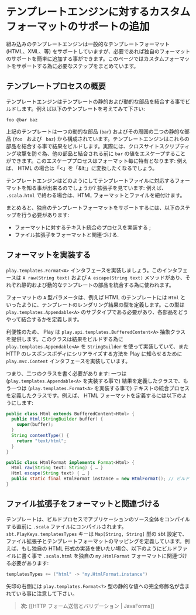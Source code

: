 <!-- translated -->
<!--
# Adding support for a custom format to the template engine
-->
# テンプレートエンジンに対するカスタムフォーマットのサポートの追加

<!--
The built-in template engine supports common template formats (HTML, XML, etc.) but you can easily add support for your own formats, if needed. This page summarizes the steps to follow to support a custom format.
-->
組み込みのテンプレートエンジンは一般的なテンプレートフォーマット (HTML、XML、等) をサポートしていますが、必要であれば独自のフォーマットのサポートを簡単に追加する事ができます。このページではカスタムフォーマットをサポートする為に必要なステップをまとめています。

<!--
## Overview of the the templating process
-->
## テンプレートプロセスの概要

<!--
The template engine builds its result by appending static and dynamic content parts of a template. Consider for instance the following template:
-->
テンプレートエンジンはテンプレートの静的および動的な部品を結合する事でビルドします。例えば以下のテンプレートを考えてみて下さい:

```
foo @bar baz
```

<!--
It consists in two static parts (`foo ` and ` baz`) around one dynamic part (`bar`). The template engine concatenates these parts together to build its result. Actually, in order to prevent cross-site scripting attacks, the value of `bar` can be escaped before being concatenated to the rest of the result. This escaping process is specific to each format: e.g. in the case of HTML you want to transform “<” into “&amp;lt;”.
-->
上記のテンプレートは一つの動的な部品 (`bar`) およびその周囲の二つの静的な部品 (`foo ` および ` baz`) から構成されています。テンプレートエンジンはこれらの部品を結合する事で結果をビルドします。実際には、クロスサイトスクリプティング攻撃を防ぐ為、他の部品と結合される前に `bar` の値をエスケープすることができます。このエスケーププロセスはフォーマット毎に特有となります: 例えば、 HTML の場合は「<」を「&amp;lt;」に変換したくなるでしょう。

<!--
How does the template engine know which format correspond to a template file? It looks at its extension: e.g. if it ends with `.scala.html` it associates the HTML format to the file.
-->
テンプレートエンジンはどのようにしてテンプレートファイルに対応するフォーマットを知る事が出来るのでしょうか? 拡張子を見ています: 例えば、 `.scala.html` で終わる場合は、HTML フォーマットとファイルを紐付けます。

<!--
In summary, to support your own template format you need to perform the following steps:
-->
まとめると、独自のテンプレートフォーマットをサポートするには、以下のステップを行う必要があります:

<!--
* Implement the text integration process for the format ;
* Associate a file extension to the format.
-->
* フォーマットに対するテキスト統合のプロセスを実装する ;
* ファイル拡張子をフォーマットと関連づける.

<!--
## Implement a format
-->
## フォーマットを実装する

<!--
Implement the `play.templates.Format<A>` interface that has the methods `A raw(String text)` and `A escape(String text)` that will be used to integrate static and dynamic template parts, respectively.
-->
`play.templates.Format<A>` インタフェースを実装しましょう。このインタフェースは `A raw(String text)` および `A escape(String text)` メソッドがあり、それぞれ静的および動的なテンプレートの部品を統合する為に使われます。

<!--
The type parameter `A` of the format defines the result type of the template rendering, e.g. `Html` for a HTML template. This type must be a subtype of the `play.templates.Appendable<A>` trait that defines how to concatenates parts together.
-->
フォーマットの `A` 型パラメータは、例えば HTML のテンプレートには `Html` といったように、テンプレートのレンダリング結果の型を定義します。この型は `play.templates.Appendable<A>` のサブタイプである必要があり、各部品をどうやって結合するかを定義します。

<!--
For convenience, Play provides a `play.api.templates.BufferedContent<A>` abstract class that implements `play.templates.Appendable<A>` using a `StringBuilder` to build its result and that implements the `play.mvc.Content` interface so Play knows how to serialize it as an HTTP response body.
-->
利便性のため、 Play は `play.api.templates.BufferedContent<A>` 抽象クラスを提供します。このクラスは結果をビルドする為に `play.templates.Appendable<A>` を `StringBuilder` を使って実装していて、また HTTP のレスポンスボディにシリアライズする方法を Play に知らせるために `play.mvc.Content` インタフェースを実装しています。

<!--
In short, you need to write to classes: one defining the result (implementing `play.templates.Appendable<A>`) and one defining the text integration process (implementing `play.templates.Format<A>`). For instance, here is how the HTML format could be defined:
-->
つまり、二つのクラスを書く必要があります: 一つは (`play.templates.Appendable<A>` を実装する事で) 結果を定義したクラスで、もう一つは (`play.templates.Format<A>` を実装する事で) テキストの統合プロセスを定義したクラスです。例えば、 HTML フォーマットを定義するには以下のようにします:

<!--
```java
public class Html extends BufferedContent<Html> {
  public Html(StringBuilder buffer) {
    super(buffer);
  }
  String contentType() {
    return "text/html";
  }
}

public class HtmlFormat implements Format<Html> {
  Html raw(String text: String) { … }
  Html escape(String text) { … }
  public static final HtmlFormat instance = new HtmlFormat(); // The build process needs a static reference to the format (see the next section)
}
```
-->
```java
public class Html extends BufferedContent<Html> {
  public Html(StringBuilder buffer) {
    super(buffer);
  }
  String contentType() {
    return "text/html";
  }
}

public class HtmlFormat implements Format<Html> {
  Html raw(String text: String) { … }
  Html escape(String text) { … }
  public static final HtmlFormat instance = new HtmlFormat(); // ビルドプロセスにおいてフォーマットに対する static な参照が必要となります (次のセクション参照)
}
```

<!--
## Associate a file extension to the format
-->
## ファイル拡張子をフォーマットと関連づける

<!--
The templates are compiled into a `.scala` files by the build process just before compiling the whole application sources. The `sbt.PlayKeys.templatesTypes` key is a sbt setting of type `Map[String, String]` defining the mapping between file extensions and template formats. For instance, if you want Play to use your onw HTML format implementation you have to write the following in your build file to associate the `.scala.html` files to your custom `my.HtmlFormat` format:
-->
テンプレートは、ビルドプロセスでアプリケーションのソース全体をコンパイルする直前に `.scala` ファイルにコンパイルされます。 `sbt.PlayKeys.templatesTypes` キーは `Map[String, String]` 型の sbt 設定で、ファイル拡張子とテンプレートフォーマットのマッピングを定義しています。例えば、もし独自の HTML 形式の実装を使いたい場合、以下のようにビルドファイルに書く事で `.scala.html` を独自の `my.HtmlFormat` フォーマットに関連づける必要があります:

```scala
templatesTypes += ("html" -> "my.HtmlFormat.instance")
```

<!--
Note that the right side of the arrow contains the fully qualified name of a static value of type `play.templates.Format<?>`.
-->
矢印の右側には `play.templates.Format<?>` 型の静的な値への完全修飾名が含まれている事に注意して下さい。

<!--
> **Next:** [[HTTP form submission and validation | JavaForms]]
-->
> **次:** [[HTTP フォーム送信とバリデーション | JavaForms]]

